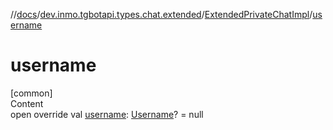 //[docs](../../../index.md)/[dev.inmo.tgbotapi.types.chat.extended](../index.md)/[ExtendedPrivateChatImpl](index.md)/[username](username.md)



# username  
[common]  
Content  
open override val [username](username.md): [Username](../../dev.inmo.tgbotapi.types/-username/index.md)? = null  



